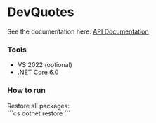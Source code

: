 # DevQuotes

See the documentation here: [API Documentation](https://codequotes.herokuapp.com/swagger/)

<h3>Tools</h3>
<ul>
    <li>VS 2022 (optional)</li>
    <li>.NET Core 6.0</li>
</ul>

<h3>How to run</h3>
Restore all packages:
</br>
```cs
dotnet restore
```
